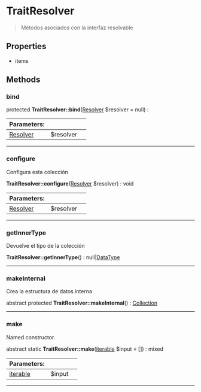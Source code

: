 
                                                                                                                                            
    
# TraitResolver


> Métodos asociados con la interfaz resolvable
>
> 






## Properties
- items


## Methods

### bind



protected **TraitResolver::bind**([Resolver](../../../Resolver.md) $resolver = null) : 


|Parameters: | | |
| --- | --- | --- |
|[Resolver](../../../Resolver.md) |$resolver |  |

---


### configure
Configura esta colección


**TraitResolver::configure**([Resolver](../../../Resolver.md) $resolver) : void


|Parameters: | | |
| --- | --- | --- |
|[Resolver](../../../Resolver.md) |$resolver |  |

---


### getInnerType
Devuelve el tipo de la colección


**TraitResolver::getInnerType**() : null|[DataType](../../../DataType.md)



---


### makeInternal
Crea la estructura de datos interna


abstract protected **TraitResolver::makeInternal**() : [Collection](../../../Collection.md)



---


### make
Named constructor.


abstract static **TraitResolver::make**([iterable](../../../iterable.md) $input = []) : mixed


|Parameters: | | |
| --- | --- | --- |
|[iterable](../../../iterable.md) |$input |  |

---


                                                                                                                                                                                                                                                                                                                                                                                                            
    
                                                                                                                                                                                                                                                                             
                